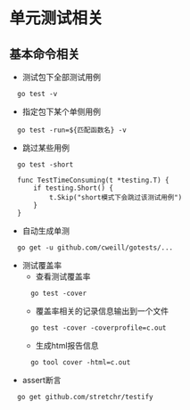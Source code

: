 # 单元测试相关

## 基本命令相关
* 测试包下全部测试用例
```
  go test -v
```
* 指定包下某个单侧用例
```
  go test -run=${匹配函数名} -v
```
* 跳过某些用例
```
  go test -short
```
```
  func TestTimeConsuming(t *testing.T) {
      if testing.Short() {
          t.Skip("short模式下会跳过该测试用例")
      }
  }
```
* 自动生成单测
```
  go get -u github.com/cweill/gotests/...
```
* 测试覆盖率
    * 查看测试覆盖率
  ```
    go test -cover
  ```
    * 覆盖率相关的记录信息输出到一个文件
  ```
    go test -cover -coverprofile=c.out
  ```  
    * 生成html报告信息
  ```
    go tool cover -html=c.out
  ```
* assert断言
```
  go get github.com/stretchr/testify
```